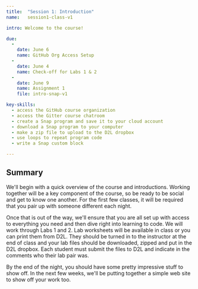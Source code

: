 ```yaml
---
title:  "Session 1: Introduction"
name:   session1-class-v1

intro: Welcome to the course!

due:
  -
    date: June 6
    name: GitHub Org Access Setup
  -
    date: June 4
    name: Check-off for Labs 1 & 2
  -
    date: June 9
    name: Assignment 1
    file: intro-snap-v1

key-skills:
  - access the GitHub course organization
  - access the Gitter course chatroom
  - create a Snap program and save it to your cloud account
  - download a Snap program to your computer
  - make a zip file to upload to the D2L dropbox
  - use loops to repeat program code
  - write a Snap custom block

---
```


## Summary
We'll begin with a quick overview of the course and introductions.  Working together will be a key component of the course, so be ready to be social and get to know one another.  For the first few classes, it will be required that you pair up with someone different each night.  

Once that is out of the way, we'll ensure that you are all set up with access to everything you need and then dive right into learning to code.  We will work through Labs 1 and 2.  Lab worksheets will be available in class or you can print them from D2L.  They should be turned in to the instructor at the end of class and your lab files should be downloaded, zipped and put in the D2L dropbox.  Each student must submit the files to D2L and indicate in the comments who their lab pair was.

By the end of the night, you should have some pretty impressive stuff to show off.  In the next few weeks, we'll be putting together a simple web site to show off your work too.
